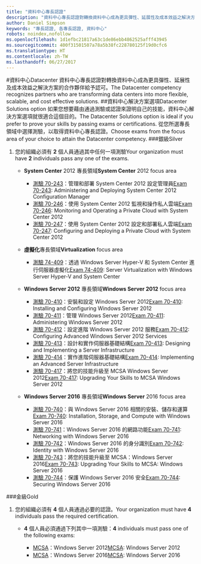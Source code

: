 ```yaml
---
title: "資料中心專長認證"
description: "資料中心專長認證對轉換資料中心成為更具彈性、延展性及成本效益之解決方案的合作夥伴給予認可。"
author: Daniel Simpson
keywords: "專長認證, 各專長認證, 資料中心"
robots: noindex,nofollow
ms.openlocfilehash: 1d1efbc21817a63c1de86ebb4862525afff43945
ms.sourcegitcommit: 400f31501507a78a5b38fc228780125f19d0cfc6
ms.translationtype: HT
ms.contentlocale: zh-TW
ms.lasthandoff: 06/27/2017
---
```

#<a name="datacenter"></a><span data-ttu-id="a77fb-104">資料中心</span><span class="sxs-lookup"><span data-stu-id="a77fb-104">Datacenter</span></span>
<span data-ttu-id="a77fb-105">資料中心專長認證對轉換資料中心成為更具彈性、延展性及成本效益之解決方案的合作夥伴給予認可。</span><span class="sxs-lookup"><span data-stu-id="a77fb-105">The Datacenter competency recognizes partners who are transforming data centers into more flexible, scalable, and cost effective solutions.</span></span>
##<a name="datacenter-solutions-option"></a><span data-ttu-id="a77fb-106">資料中心解決方案選項</span><span class="sxs-lookup"><span data-stu-id="a77fb-106">Datacenter Solutions option</span></span>
<span data-ttu-id="a77fb-107">如果您想要藉由通過測驗或認證來證明自己的技能，資料中心解決方案選項就很適合這個目的。</span><span class="sxs-lookup"><span data-stu-id="a77fb-107">The Datacenter Solutions option is ideal if you prefer to prove your skills by passing exams or certifications.</span></span> <span data-ttu-id="a77fb-108">從您所選專長領域中選擇測驗，以取得資料中心專長認證。</span><span class="sxs-lookup"><span data-stu-id="a77fb-108">Choose exams from the focus area of your choice to attain the Datacenter competency.</span></span>
###<a name="silver"></a><span data-ttu-id="a77fb-109">銀級</span><span class="sxs-lookup"><span data-stu-id="a77fb-109">Silver</span></span>
1. <span data-ttu-id="a77fb-110">您的組織必須有 **2** 個人員通過其中任何一項測驗</span><span class="sxs-lookup"><span data-stu-id="a77fb-110">Your organization must have **2** individuals pass any one of the exams.</span></span>

    - <span data-ttu-id="a77fb-111">**System Center** 2012 專長領域</span><span class="sxs-lookup"><span data-stu-id="a77fb-111">**System Center** 2012 focus area</span></span>

        - <span data-ttu-id="a77fb-112">[測驗 70-243](https://www.microsoft.com/en-us/learning/exam-70-243.aspx)：管理和部署 System Center 2012 設定管理員</span><span class="sxs-lookup"><span data-stu-id="a77fb-112">[Exam 70-243](https://www.microsoft.com/en-us/learning/exam-70-243.aspx): Administering and Deploying System Center 2012 Configuration Manager</span></span>
        - <span data-ttu-id="a77fb-113">[測驗 70-246](https://www.microsoft.com/en-us/learning/exam-70-246.aspx)：使用 System Center 2012 監視和操作私人雲端</span><span class="sxs-lookup"><span data-stu-id="a77fb-113">[Exam 70-246](https://www.microsoft.com/en-us/learning/exam-70-246.aspx): Monitoring and Operating a Private Cloud with System Center 2012</span></span>
        - <span data-ttu-id="a77fb-114">[測驗 70-247](https://www.microsoft.com/en-us/learning/exam-70-247.aspx)：使用 System Center 2012 設定和部署私人雲端</span><span class="sxs-lookup"><span data-stu-id="a77fb-114">[Exam 70-247](https://www.microsoft.com/en-us/learning/exam-70-247.aspx): Configuring and Deploying a Private Cloud with System Center 2012</span></span>

    - <span data-ttu-id="a77fb-115">**虛擬化**專長領域</span><span class="sxs-lookup"><span data-stu-id="a77fb-115">**Virtualization** focus area</span></span>

        - <span data-ttu-id="a77fb-116">[測驗 74-409](https://www.microsoft.com/en-us/learning/exam-74-409.aspx)：透過 Windows Server Hyper-V 和 System Center 進行伺服器虛擬化</span><span class="sxs-lookup"><span data-stu-id="a77fb-116">[Exam 74-409](https://www.microsoft.com/en-us/learning/exam-74-409.aspx): Server Virtualization with Windows Server Hyper-V and System Center</span></span>

    - <span data-ttu-id="a77fb-117">**Windows Server 2012** 專長領域</span><span class="sxs-lookup"><span data-stu-id="a77fb-117">**Windows Server 2012** focus area</span></span>

        - <span data-ttu-id="a77fb-118">[測驗 70-410](https://www.microsoft.com/en-us/learning/exam-70-410.aspx)：安裝和設定 Windows Server 2012</span><span class="sxs-lookup"><span data-stu-id="a77fb-118">[Exam 70-410](https://www.microsoft.com/en-us/learning/exam-70-410.aspx): Installing and Configuring Windows Server 2012</span></span>
        - <span data-ttu-id="a77fb-119">[測驗 70-411](https://www.microsoft.com/en-us/learning/exam-70-411.aspx)：管理 Windows Server 2012</span><span class="sxs-lookup"><span data-stu-id="a77fb-119">[Exam 70-411](https://www.microsoft.com/en-us/learning/exam-70-411.aspx): Administering Windows Server 2012</span></span>
        - <span data-ttu-id="a77fb-120">[測驗 70-412](https://www.microsoft.com/en-us/learning/exam-70-412.aspx)：設定進階 Windows Server 2012 服務</span><span class="sxs-lookup"><span data-stu-id="a77fb-120">[Exam 70-412](https://www.microsoft.com/en-us/learning/exam-70-412.aspx): Configuring Advanced Windows Server 2012 Services</span></span>
        - <span data-ttu-id="a77fb-121">[測驗 70-413](https://www.microsoft.com/en-us/learning/exam-70-413.aspx)：設計和實作伺服器基礎結構</span><span class="sxs-lookup"><span data-stu-id="a77fb-121">[Exam 70-413](https://www.microsoft.com/en-us/learning/exam-70-413.aspx): Designing and Implementing a Server Infrastructure</span></span>
        - <span data-ttu-id="a77fb-122">[測驗 70-414](https://www.microsoft.com/en-us/learning/exam-70-414.aspx)：實作進階伺服器基礎結構</span><span class="sxs-lookup"><span data-stu-id="a77fb-122">[Exam 70-414](https://www.microsoft.com/en-us/learning/exam-70-414.aspx): Implementing an Advanced Server Infrastructure</span></span>
        - <span data-ttu-id="a77fb-123">[測驗 70-417](https://www.microsoft.com/en-us/learning/exam-70-417.aspx)：將您的技能升級至 MCSA Windows Server 2012</span><span class="sxs-lookup"><span data-stu-id="a77fb-123">[Exam 70-417](https://www.microsoft.com/en-us/learning/exam-70-417.aspx): Upgrading Your Skills to MCSA Windows Server 2012</span></span>

    - <span data-ttu-id="a77fb-124">**Windows Server 2016** 專長領域</span><span class="sxs-lookup"><span data-stu-id="a77fb-124">**Windows Server** 2016 focus area</span></span>
        - <span data-ttu-id="a77fb-125">[測驗 70-740](https://www.microsoft.com/en-us/learning/exam-70-740.aspx)：與 Windows Server 2016 相關的安裝、儲存和運算</span><span class="sxs-lookup"><span data-stu-id="a77fb-125">[Exam 70-740](https://www.microsoft.com/en-us/learning/exam-70-740.aspx): Installation, Storage, and Compute with Windows Server 2016</span></span>
        - <span data-ttu-id="a77fb-126">[測驗 70-741](https://www.microsoft.com/en-us/learning/exam-70-741.aspx)：Windows Server 2016 的網路功能</span><span class="sxs-lookup"><span data-stu-id="a77fb-126">[Exam 70-741](https://www.microsoft.com/en-us/learning/exam-70-741.aspx): Networking with Windows Server 2016</span></span>
        - <span data-ttu-id="a77fb-127">[測驗 70-742](https://www.microsoft.com/en-us/learning/exam-70-742.aspx)：Windows Server 2016 的身分識別</span><span class="sxs-lookup"><span data-stu-id="a77fb-127">[Exam 70-742](https://www.microsoft.com/en-us/learning/exam-70-742.aspx): Identity with Windows Server 2016</span></span>
        - <span data-ttu-id="a77fb-128">[測驗 70-743](https://www.microsoft.com/en-us/learning/exam-70-743.aspx)：將您的技能升級至 MCSA：Windows Server 2016</span><span class="sxs-lookup"><span data-stu-id="a77fb-128">[Exam 70-743](https://www.microsoft.com/en-us/learning/exam-70-743.aspx): Upgrading Your Skills to MCSA: Windows Server 2016</span></span>
        - <span data-ttu-id="a77fb-129">[測驗 70-744](https://www.microsoft.com/en-us/learning/exam-70-744.aspx)：保護 Windows Server 2016 安全</span><span class="sxs-lookup"><span data-stu-id="a77fb-129">[Exam 70-744](https://www.microsoft.com/en-us/learning/exam-70-744.aspx): Securing Windows Server 2016</span></span>

###<a name="gold"></a><span data-ttu-id="a77fb-130">金級</span><span class="sxs-lookup"><span data-stu-id="a77fb-130">Gold</span></span>
1. <span data-ttu-id="a77fb-131">您的組織必須有 **4** 個人員通過必要的認證。</span><span class="sxs-lookup"><span data-stu-id="a77fb-131">Your organization must have **4** individuals pass the required certification.</span></span>

    - <span data-ttu-id="a77fb-132">**4** 個人員必須通過下列其中一項測驗：</span><span class="sxs-lookup"><span data-stu-id="a77fb-132">**4** individuals must pass one of the following exams:</span></span>

        - <span data-ttu-id="a77fb-133">[MCSA](https://www.microsoft.com/en-us/learning/mcsa-windows-server-certification.aspx)：Windows Server 2012</span><span class="sxs-lookup"><span data-stu-id="a77fb-133">[MCSA](https://www.microsoft.com/en-us/learning/mcsa-windows-server-certification.aspx): Windows Server 2012</span></span>
        - <span data-ttu-id="a77fb-134">[MCSA](https://www.microsoft.com/en-us/learning/mcsa-windows-server-2016-certification.aspx)：Windows Server 2016</span><span class="sxs-lookup"><span data-stu-id="a77fb-134">[MCSA](https://www.microsoft.com/en-us/learning/mcsa-windows-server-2016-certification.aspx): Windows Server 2016</span></span>

